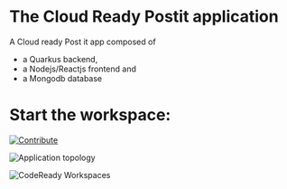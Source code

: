 # The Cloud Ready Postit application
A Cloud ready Post it app composed of
- a Quarkus backend,
- a Nodejs/Reactjs frontend and
- a Mongodb database

# Start the workspace: 
[![Contribute](factory-contribute.svg)](https://codeready-aegon-cicd-demo.nl-ocp4-5c19b80d0b42bf06f50309d5c8a080e8-0000.eu-de.containers.appdomain.cloud/factory?url=https://github.com/redhat-developer-demos/quarkus-reactjs-postit-app)

![Application topology](topology.png "Application Topology")

![CodeReady Workspaces](codeready-workspaces-preview.png "CodeReady Workspaces")
